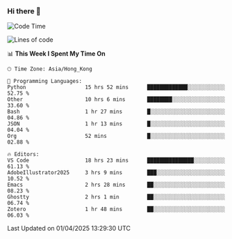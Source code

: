 ### Hi there 👋

<!--
**nicehiro/nicehiro** is a ✨ _special_ ✨ repository because its `README.md` (this file) appears on your GitHub profile.

Here are some ideas to get you started:

- 🔭 I’m currently working on ...
- 🌱 I’m currently learning ...
- 👯 I’m looking to collaborate on ...
- 🤔 I’m looking for help with ...
- 💬 Ask me about ...
- 📫 How to reach me: ...
- 😄 Pronouns: ...
- ⚡ Fun fact: ...
-->

<!--START_SECTION:waka-->
![Code Time](http://img.shields.io/badge/Code%20Time-435%20hrs%2012%20mins-blue)

![Lines of code](https://img.shields.io/badge/From%20Hello%20World%20I%27ve%20Written-1.6%20million%20lines%20of%20code-blue)

📊 **This Week I Spent My Time On** 

```text
🕑︎ Time Zone: Asia/Hong_Kong

💬 Programming Languages: 
Python                   15 hrs 52 mins      █████████████░░░░░░░░░░░░   52.75 % 
Other                    10 hrs 6 mins       ████████░░░░░░░░░░░░░░░░░   33.60 % 
Bash                     1 hr 27 mins        █░░░░░░░░░░░░░░░░░░░░░░░░   04.86 % 
JSON                     1 hr 13 mins        █░░░░░░░░░░░░░░░░░░░░░░░░   04.04 % 
Org                      52 mins             █░░░░░░░░░░░░░░░░░░░░░░░░   02.88 % 

🔥 Editors: 
VS Code                  18 hrs 23 mins      ███████████████░░░░░░░░░░   61.13 % 
AdobeIllustrator2025     3 hrs 9 mins        ███░░░░░░░░░░░░░░░░░░░░░░   10.52 % 
Emacs                    2 hrs 28 mins       ██░░░░░░░░░░░░░░░░░░░░░░░   08.23 % 
Ghostty                  2 hrs 1 min         ██░░░░░░░░░░░░░░░░░░░░░░░   06.74 % 
Zotero                   1 hr 48 mins        ██░░░░░░░░░░░░░░░░░░░░░░░   06.03 % 
```


 Last Updated on 01/04/2025 13:29:30 UTC
<!--END_SECTION:waka-->
